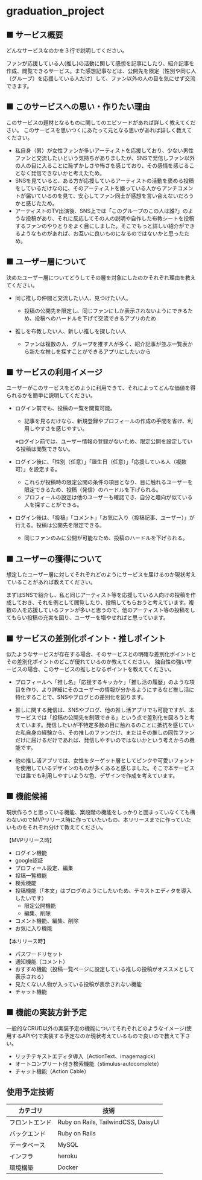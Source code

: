# graduation_project

## ■ サービス概要
どんなサービスなのかを３行で説明してください。

ファンが応援している人(推し)の活動に関して感想を記事にしたり、紹介記事を作成、閲覧できるサービス。また感想記事などは、公開先を限定（性別や同じ人（グループ）を応援している人だけ）して、ファン以外の人の目を気にせず交流できます。

## ■ このサービスへの思い・作りたい理由
このサービスの題材となるものに関してのエピソードがあれば詳しく教えてください。
このサービスを思いつくにあたって元となる思いがあれば詳しく教えてください。

- 私自身（男）が女性ファンが多いアーティストを応援しており、少ない男性ファンと交流したいという気持ちがありましたが、SNSで発信しファン以外の人の目に入ることに恥ずかしさや怖さを感じており、その感情を感じることなく発信できないかと考えたため。
- SNSを見ていると、ある方が応援しているアーティストの活動を褒める投稿をしているだけなのに、そのアーティストを嫌っている人からアンチコメントが届いているのを見て、安心してファン同士が感想を言い合えないだろうかと感じたため。
- アーティストのTV出演後、SNS上では「このグループのこの人は誰?」のような投稿があり、それに反応してその人の説明や自作した布教シートを投稿するファンのやりとりをよく目にしました。そこでもっと詳しい紹介ができるようなものがあれば、お互いに良いものになるのではないかと思ったため。

## ■ ユーザー層について
決めたユーザー層についてどうしてその層を対象にしたのかそれぞれ理由を教えてください。

- 同じ推しの仲間と交流したい人、見つけたい人。
  - 投稿の公開先を限定し、同じファンにしか表示されないようにできるため、投稿へのハードルを下げて交流できるアプリのため

- 推しを布教したい人、新しい推しを探したい人
  - ファンは複数の人、グループを推す人が多く、紹介記事が並ぶ一覧表から新たな推しを探すことができるアプリにしたいから

## ■ サービスの利用イメージ
ユーザーがこのサービスをどのように利用できて、それによってどんな価値を得られるかを簡単に説明してください。

- ログイン前でも、投稿の一覧を閲覧可能。
  - 記事を見るだけなら、新規登録やプロフィールの作成の手間を省け、利用しやすさを感じやすい。

  ※ログイン前では、ユーザー情報の登録がないため、限定公開を設定している投稿は閲覧できない。
- ログイン後に、「性別（任意）」「誕生日（任意）」「応援している人（複数可）」を設定する。
  - これらが投稿時の限定公開の条件の項目となり、目に触れるユーザーを限定できるため、投稿（発信）のハードルを下げられる。
  - プロフィールの設定は他のユーザーも確認でき、自分と趣向が似ている人を探すことができる。
- ログイン後は、「投稿」「コメント」「お気に入り（投稿記事、ユーザー）」が行える。投稿は公開先を限定できる。
  - 同じファンのみに公開が可能なため、投稿のハードルを下げられる。

## ■ ユーザーの獲得について
想定したユーザー層に対してそれぞれどのようにサービスを届けるのか現状考えていることがあれば教えてください。

まずはSNSで紹介し、私と同じアーティスト等を応援している人向けの投稿を作成しておき、それを例として閲覧したり、投稿してもらおうと考えています。複数の人を応援しているファンが多いと思うので、他のアーティスト等の投稿をしてもらい投稿の充実を図り、ユーザーを増やせればと思っています。

## ■ サービスの差別化ポイント・推しポイント
似たようなサービスが存在する場合、そのサービスとの明確な差別化ポイントとその差別化ポイントのどこが優れているのか教えてください。
独自性の強いサービスの場合、このサービスの推しとなるポイントを教えてください。

- プロフィールへ「推し名」「応援するキッカケ」「推し活の履歴」のような項目を作り、より詳細にそのユーザーの情報が分かるようにするなど推し活に特化することで、SNSやブログとの差別化を図ります。

- 推しに関する発信は、SNSやブログ、他の推し活アプリでも可能ですが、本サービスでは「投稿の公開先を制限できる」という点で差別化を図ろうと考えています。発信したいが不特定多数の目に触れるのことに抵抗を感じていた私自身の経験から、その推しのファンだけ、またはその推しの同性ファンだけに届けるだけであれば、発信しやすいのではないかという考えからの機能です。

- 他の推し活アプリでは、女性をターゲット層としてピンクや可愛いフォントを使用しているデザインのものが多くあると感じました。そこで本サービスでは誰でも利用しやすいような色、デザインで作成を考えています。

## ■ 機能候補
現状作ろうと思っている機能、案段階の機能をしっかりと固まっていなくても構わないのでMVPリリース時に作っていたいもの、本リリースまでに作っていたいものをそれぞれ分けて教えてください。

【MVPリリース時】

- ログイン機能
- google認証
- プロフィール設定、編集
- 投稿一覧機能
- 検索機能
- 投稿機能（「本文」はブログのようにしたいため、テキストエディタを導入したいです）
  - 限定公開機能
  - 編集、削除
- コメント機能、編集、削除
- お気に入り機能

【本リリース時】

- パスワードリセット
- 通知機能（コメント）
- おすすめ機能（投稿一覧ページに設定している推しの投稿がオススメとして表示される）
- 見たくない人物が入っている投稿が表示されない機能
- チャット機能

## ■ 機能の実装方針予定
一般的なCRUD以外の実装予定の機能についてそれぞれどのようなイメージ(使用するAPIや)で実装する予定なのか現状考えているもので良いので教えて下さい。

- リッチテキストエディタ導入（ActionText、imagemagick）
- オートコンプリート付き検索機能（stimulus-autocomplete）
- チャット機能（Action Cable）


## 使用予定技術
  | カテゴリ       | 技術                                                |
| -------------- | --------------------------------------------------- |
| フロントエンド | Ruby on Rails, TailwindCSS, DaisyUI |
| バックエンド   | Ruby on Rails                         |
| データベース   | MySQL                                          |
| インフラ       | heroku                                          |
| 環境構築       | Docker                           |

